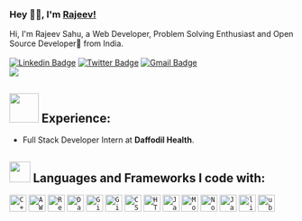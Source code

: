 ### Hey 👋🏽, I'm [Rajeev!](https://rajeevsahu21.netlify.app/) 

Hi, I'm Rajeev Sahu, a Web Developer, Problem Solving Enthusiast and Open Source Developer🚀 from India. <br> <br> 
[![Linkedin Badge](https://img.shields.io/badge/-RajeevSahu21-blue?style=social&logo=Linkedin&logoColor=blue&link=https://www.linkedin.com/in/RajeevSahu21)](https://www.linkedin.com/in/RajeevSahu21/)
[![Twitter Badge](https://img.shields.io/badge/-@RajeevSahu21-1ca0f1?style=social&logo=twitter&logoColor=blue&link=https://twitter.com/RajeevSahu21)](https://twitter.com/RajeevSahu21) 
[![Gmail Badge](https://img.shields.io/badge/-GMail-c14438?style=social&logo=Gmail&logoColor=red&link=mailto:rajeevsahu210@gmail.com)](mailto:rajeevsahu210@gmail.com)
<br />
![](https://visitor-badge.glitch.me/badge?page_id=rajeevsahu21.rajeevsahu21)  <br> 


## <img src="https://media.giphy.com/media/QXPqYpSyBIMjBTtBbl/giphy.gif" width="52px"> Experience: 

- Full Stack Developer Intern at **Daffodil Health**.


## <img src="https://media.giphy.com/media/QssGEmpkyEOhBCb7e1/giphy.gif" width="37px"> Languages and Frameworks I code with:

<code><img width="30px" src="https://img.icons8.com/color/4x/c-plus-plus-logo.png" title="C++"/></code>
<code><img width="30px" src="https://img.icons8.com/color/4x/amazon-web-services.png" title="AWS"/></code>
<code><img width="30px" src="https://img.icons8.com/plasticine/100/000000/react.png" title="React"/></code>
<code><img width="30px" src="https://img.icons8.com/dusk/64/000000/database-restore.png" title="Database"/></code>
<code><img width="30px" src="https://img.icons8.com/fluent/8x/github.png" title="GitHub"/></code>
<code><img width="30px" src="https://img.icons8.com/color/2x/git.png" title="Git"/></code>
<code><img width="30px" src="https://img.icons8.com/color/48/000000/css3.png" title="CSS"/></code>
<code><img width="30px" src="https://img.icons8.com/color/48/000000/html-5.png" title="HTML"/></code>
<code><img width="30px" src="https://img.icons8.com/color/48/000000/javascript--v1.png" title="Javascript"/></code>
<code><img width="30px" src="https://img.icons8.com/color/8x/000000/mongodb.png" title="MongoDB"/></code>
<code><img width="30px" src="https://img.icons8.com/color/8x/000000/nodejs.png" title="Nodejs"/></code>
<code><img width="30px" src="https://img.icons8.com/color/8x/000000/java-coffee-cup-logo--v1.png" title="Java"/></code>
<code><img width="30px" src="https://img.icons8.com/color/8x/000000/linux.png" title="linux"/></code>
<code><img width="30px" src="https://img.icons8.com/color/8x/000000/ubuntu.png" title="ubuntu"/></code>
